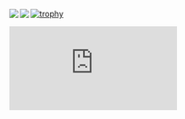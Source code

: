 [![trophy](https://github-profile-trophy.vercel.app/?username=tsukabo)](https://github.com/ryo-ma/github-profile-trophy)
<a href="https://github.com/anuraghazra/github-readme-stats">
  <img align="left" src="https://github-readme-stats.vercel.app/api?username=tsukabo&count_private=true&show_icons=true" />
</a>
<a href="https://github.com/anuraghazra/github-readme-stats">
  <img align="left" src="https://github-readme-stats.vercel.app/api/top-langs/?username=tsukabo" />
</a>
<iframe src="https://tryhackme.com/api/v2/badges/public-profile?userPublicId=3698750" style='border:none;'></iframe>
